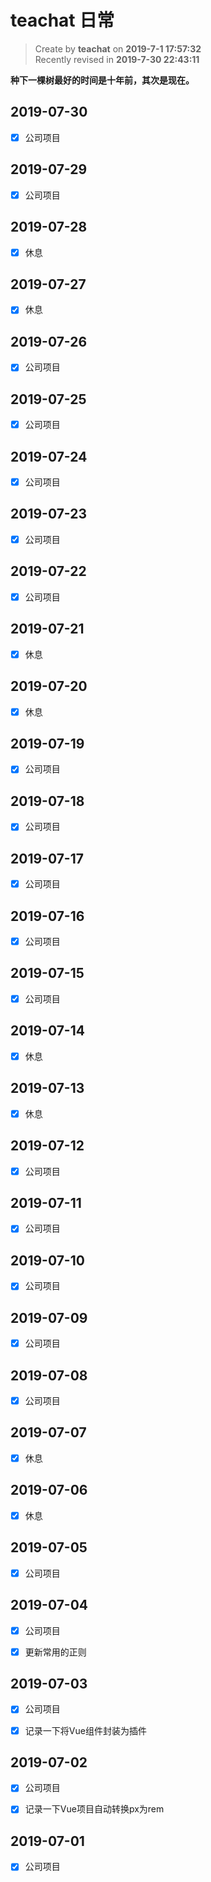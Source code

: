 teachat 日常
===

> Create by **teachat** on **2019-7-1 17:57:32**  
> Recently revised in **2019-7-30 22:43:11**

**种下一棵树最好的时间是十年前，其次是现在。**

## 2019-07-30

- [x] 公司项目

## 2019-07-29

- [x] 公司项目

## 2019-07-28

- [x] 休息

## 2019-07-27

- [x] 休息

## 2019-07-26

- [x] 公司项目

## 2019-07-25

- [x] 公司项目

## 2019-07-24

- [x] 公司项目

## 2019-07-23

- [x] 公司项目

## 2019-07-22

- [x] 公司项目

## 2019-07-21

- [x] 休息

## 2019-07-20

- [x] 休息

## 2019-07-19

- [x] 公司项目

## 2019-07-18

- [x] 公司项目

## 2019-07-17

- [x] 公司项目

## 2019-07-16

- [x] 公司项目

## 2019-07-15

- [x] 公司项目

## 2019-07-14

- [x] 休息

## 2019-07-13

- [x] 休息

## 2019-07-12

- [x] 公司项目

## 2019-07-11

- [x] 公司项目

## 2019-07-10

- [x] 公司项目

## 2019-07-09

- [x] 公司项目

## 2019-07-08

- [x] 公司项目

## 2019-07-07

- [x] 休息

## 2019-07-06

- [x] 休息

## 2019-07-05

- [x] 公司项目

## 2019-07-04

- [x] 公司项目

- [x] 更新常用的正则

## 2019-07-03

- [x] 公司项目

- [x] 记录一下将Vue组件封装为插件

## 2019-07-02

- [x] 公司项目

- [x] 记录一下Vue项目自动转换px为rem

## 2019-07-01

- [x] 公司项目






